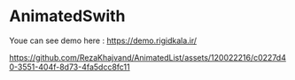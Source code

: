 # AnimatedSwith
Youe can see demo here : https://demo.rigidkala.ir/

https://github.com/RezaKhajvand/AnimatedList/assets/120022216/c0227d40-3551-404f-8d73-4fa5dcc8fc11

